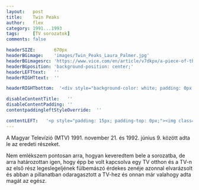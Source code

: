 ```yaml
---
layout:   post
title:    Twin Peaks
author:   flex
category: 1991...1993
tags:     [TV sorozatok]
comments: false

headerSIZE:       670px
headerBGimage:    'images/Twin_Peaks_Laura_Palmer.jpg'
headerBGimagesrc: 'https://www.vice.com/en/article/v7dkpx/a-piece-of-the-true-cross-may-have-sunk-with-russias-warship'
headerBGposition: 'background-position: center;'
headerLEFTtext:   ''
headerRIGHTtext:  ''

headerRIGHTbottom:  '<div style="background-color: white; padding: 0px; padding-left: 7px; padding-right: 7px;"><iframe style="margin-bottom: -2px;  background: white;" width="100%" height="20" scrolling="no" frameborder="no" src="https://w.soundcloud.com/player/?url=https%3A//api.soundcloud.com/tracks/20584478&&amp;color=ff5500&amp;inverse=false&amp;auto_play=false&amp;show_user=true"></iframe></div>'

disableContentTitle:   ''
disableContentPadding: ''
contentpaddingleftStyleOverride:  ''

contentLEFT:   '<p style="padding: 15px; padding-top: 0px;"><img class="shadow" src="images/Twin_Peaks.jpg"></p>'
---
```


A Magyar Televízió (MTV) 1991. november 21. és 1992. június 9. között adta le az eredeti részeket.

Nem emlékszem pontosan arra, hogyan keveredtem bele a sorozatba, de arra határozottan igen, hogy épp be volt kapcsolva egy TV otthon és a TV-n az első rész legeslegeljének fülbemászó érdekes zenéje azonnal elvarázsolt és abban a pillanatban odaragasztott a TV-hez és onnan már valahogy adta magát az egész.